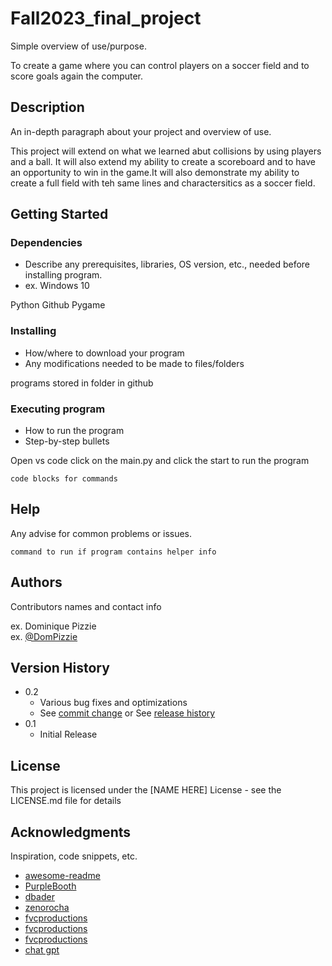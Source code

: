 # Fall2023_final_project

Simple overview of use/purpose.

To create a game where you can control players on a soccer field and to score goals again the computer. 

## Description

An in-depth paragraph about your project and overview of use.

This project will extend on what we learned abut collisions by using players and a ball. It will also extend my ability to create a scoreboard and to have an opportunity to win in the game.It will also demonstrate my ability to create a full field with teh same lines and charactersitics as a soccer field. 

## Getting Started

### Dependencies

* Describe any prerequisites, libraries, OS version, etc., needed before installing program.
* ex. Windows 10

Python
Github
Pygame

### Installing

* How/where to download your program
* Any modifications needed to be made to files/folders

programs stored in folder in github

### Executing program

* How to run the program
* Step-by-step bullets

Open vs code
click on the main.py 
and click the start 
to run the program 

```
code blocks for commands
```

## Help

Any advise for common problems or issues.
```
command to run if program contains helper info
```

## Authors

Contributors names and contact info

ex. Dominique Pizzie  
ex. [@DomPizzie](https://twitter.com/dompizzie)

## Version History

* 0.2
    * Various bug fixes and optimizations
    * See [commit change]() or See [release history]()
* 0.1
    * Initial Release

## License

This project is licensed under the [NAME HERE] License - see the LICENSE.md file for details

## Acknowledgments

Inspiration, code snippets, etc.
* [awesome-readme](https://github.com/matiassingers/awesome-readme)
* [PurpleBooth](https://gist.github.com/PurpleBooth/109311bb0361f32d87a2)
* [dbader](https://github.com/dbader/readme-template)
* [zenorocha](https://gist.github.com/zenorocha/4526327)
* [fvcproductions](https://gist.github.com/fvcproductions/1bfc2d4aecb01a834b46)
* [fvcproductions](https://gist.github.com/fvcproductions/1bfc2d4aecb01a834b46)
* [fvcproductions](https://gist.github.com/fvcproductions/1bfc2d4aecb01a834b46)
* [chat gpt](https://chat.openai.com/)
